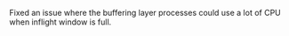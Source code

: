 Fixed an issue where the buffering layer processes could use a lot of CPU when inflight window is full.

